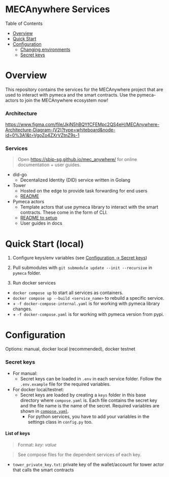 # MECAnywhere Services

Table of Contents

* [Overview](#overview)
* [Quick Start](#quick-start)
* [Configuration](#configuration)
    * [Changing environments](#changing-environments)
    * [Secret keys](#secret-keys)


# Overview

This repository contains the services for the MECAnywhere project that are used to interact with pymeca and the smart contracts. Use the pymeca-actors to join the MECAnywhere ecosystem now! 

### Architecture

https://www.figma.com/file/JkjN5hBQYfCFEMpc2QS4eH/MECAnywhere-Architecture-Diagram-(V2)?type=whiteboard&node-id=0%3A1&t=VgoZo4ZXrVZtnZ9s-1

### Services

> Open https://sbip-sg.github.io/mec_anywhere/ for online documentation + user guides.

- did-go
    - Decentalized Identity (DID) service written in Golang
- Tower
    - Hosted on the edge to provide task forwarding for end users
    - [README](tower/README.md)
- Pymeca actors
    - Template actors that use pymeca library to interact with the smart contracts. These come in the form of CLI.
    - [README to setup](pymeca-actors/README.md)
    - User guides in docs

# Quick Start (local)
1. Configure keys/env variables (see [Configuration -> Secret keys](#secret-keys))

2. Pull submodules with `git submodule update --init --recursive` in `pymeca` folder.

3. Run docker services
- `docker compose up` to start all services as containers. 
- `docker compose up --build <service_name>` to rebuild a specific service.
- \+ `-f docker-compose-internal.yaml` is for working with pymeca library changes.
- \+ `-f docker-compose.yaml` is for working with pymeca version from pypi.

# Configuration

Options: manual, docker local (recommended), docker testnet

### Secret keys
- For manual:
    - Secret keys can be loaded in `.env` in each service folder. Follow the `.env.example` file for the required variables. 
- For docker local/testnet:
    - Secret keys are loaded by creating a `keys` folder in this base directory where `compose.yaml` is. Each file contains the secret key and the file name is the name of the secret. Required variables are shown in [`compose.yaml`](compose.yaml). 
        - For python services, you have to add your variables in the settings class in `config.py` too.

#### List of keys
> Format: _key: value_

> See compose files for the dependent services of each key.
- `tower_private_key.txt`: private key of the wallet/account for tower actor that calls the smart contracts
